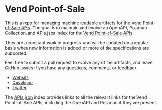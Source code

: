 # Vend Point-of-SaleThis is a repo for managing machine readable artifacts for the [Vend Point-of-Sale APIs](https://www.vendhq.com/). The goal is to maintain and evolve an OpenAPI, Postman Collection, and APIs.json index for the [Vend Point-of-Sale APIs](https://www.vendhq.com/).They are a constant work in progress, and will be updated on a regular basis when new information is added, or more of the specifications are supported.Feel free to submit a pull request to evolve any of the artifacts, and leave GitHub issues if you have any questions, comments, or feedback.- [Website](https://www.vendhq.com/)- [Developer](https://www.vendhq.com/)- [Twitter](https://twitter.com/vendhq)The [APIs.json](https://github.com/api-evangelist/vend-pointofsale/blob/master/apis.json) index provides links to all the relevant links for the Vend Point-of-Sale APIs, including the OpenAPI and Postman if they are present.
